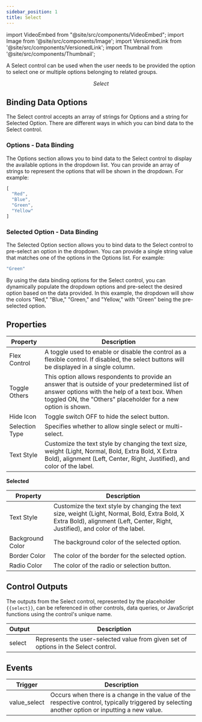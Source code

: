 ```yaml
---
sidebar_position: 1
title: Select
---
```


import VideoEmbed from "@site/src/components/VideoEmbed";
import Image from '@site/src/components/Image';
import VersionedLink from '@site/src/components/VersionedLink';
import Thumbnail from '@site/src/components/Thumbnail';

A Select control can be used when the user needs to be provided the option to select one or multiple options belonging to related groups.

<figure>
  <Thumbnail src="/img/reference/controls/select/preview.jpeg" alt="Select" />
  <figcaption align = "center"><i>Select</i></figcaption>
</figure>



## Binding Data Options 

The Select control accepts an array of strings for Options and a string for Selected Option. There are different ways in which you can bind data to the Select control.


### Options - Data Binding

The Options section allows you to bind data to the Select control to display the available options in the dropdown list. You can provide an array of strings to represent the options that will be shown in the dropdown. For example:

```js
[
  "Red",
  "Blue",
  "Green",
  "Yellow"
]
```

### Selected Option - Data Binding

The Selected Option section allows you to bind data to the Select control to pre-select an option in the dropdown. You can provide a single string value that matches one of the options in the Options list. For example:

```js
"Green"
```

By using the data binding options for the Select control, you can dynamically populate the dropdown options and pre-select the desired option based on the data provided. In this example, the dropdown will show the colors "Red," "Blue," "Green," and "Yellow," with "Green" being the pre-selected option.


## Properties

| Property         | Description                                                                                                                      |
|------------------|----------------------------------------------------------------------------------------------------------------------------------|
| Flex Control      | A toggle used to enable or disable the control as a flexible control. If disabled, the select buttons will be displayed in a single column.                                       |
| Toggle Others    | This option allows respondents to provide an answer that is outside of your predetermined list of answer options with the help of a text box. When toggled ON, the "Others" placeholder for a new option is shown.             |
| Hide Icon        | Toggle switch OFF to hide the select button.                                                                                   |
| Selection Type   | Specifies whether to allow single select or multi-select.                                                                      |
| Text Style       | Customize the text style by changing the text size, weight (Light, Normal, Bold, Extra Bold, X Extra Bold), alignment (Left, Center, Right, Justified), and color of the label. |


**Selected**

| Property           | Description                                                                                                                     |
|--------------------|---------------------------------------------------------------------------------------------------------------------------------|
| Text Style         | Customize the text style by changing the text size, weight (Light, Normal, Bold, Extra Bold, X Extra Bold), alignment (Left, Center, Right, Justified), and color of the label.                     |
| Background Color   | The background color of the selected option.                                                                                   |
| Border Color       | The color of the border for the selected option.                                                                                |
| Radio Color        | The color of the radio or selection button.                                                                                     |

## Control Outputs

The outputs from the Select control, represented by the placeholder `{{select}}`, can be referenced in other controls, data queries, or JavaScript functions using the control's unique name.

| Output       | Description                                                                                                  |
|--------------|--------------------------------------------------------------------------------------------------------------|
| select    | Represents the user-selected value from given set of options in the Select control.                        |


## Events


| Trigger     | Description                                                                                                                              |
|--------------|------------------------------------------------------------------------------------------------------------------------------------------|
| value_select | Occurs when there is a change in the value of the respective control, typically triggered by selecting another option or inputting a new value. |